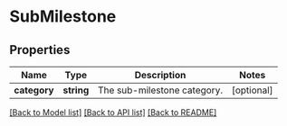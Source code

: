 # SubMilestone

## Properties
Name | Type | Description | Notes
------------ | ------------- | ------------- | -------------
**category** | **string** | The sub-milestone category. | [optional] 

[[Back to Model list]](../../README.md#documentation-for-models) [[Back to API list]](../../README.md#documentation-for-api-endpoints) [[Back to README]](../../README.md)

